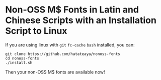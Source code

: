 
# Non-OSS M$ Fonts in Latin and Chinese Scripts with an Installation Script to Linux

If you are using linux with `git` `fc-cache` `bash` installed, you can:

```
git clone https://github.com/hatateaya/nonoss-fonts
cd nonoss-fonts
./install.sh
```

Then your non-OSS M$ fonts are available now!
